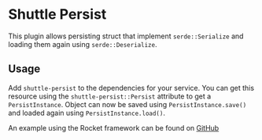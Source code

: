 # Shuttle Persist
This plugin allows persisting struct that implement `serde::Serialize` and loading them again using `serde::Deserialize`.

## Usage
Add `shuttle-persist` to the dependencies for your service. You can get this resource using the `shuttle-persist::Persist` attribute to get a `PersistInstance`. Object can now be saved using `PersistInstance.save()` and loaded again using `PersistInstance.load()`.

An example using the Rocket framework can be found on [GitHub](https://github.com/shuttle-hq/examples/tree/main/rocket/persist)

